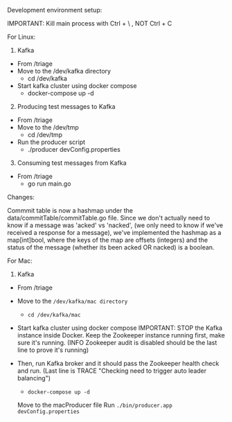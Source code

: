 Development environment setup:

IMPORTANT: Kill main process with Ctrl + \ , NOT Ctrl + C

For Linux:
1. Kafka
  - From /triage
  - Move to the /dev/kafka directory
    - cd /dev/kafka
  - Start kafka cluster using docker compose
    - docker-compose up -d

2. Producing test messages to Kafka
  - From /triage
  - Move to the /dev/tmp
    - cd /dev/tmp
  - Run the producer script
    - ./producer devConfig.properties

3. Consuming test messages from Kafka
  - From /triage
    - go run main.go


Changes:

Commmit table is now a hashmap under the data/commitTable/commitTable.go file. Since we don't actually need to know
if a message was 'acked' vs 'nacked', (we only need to know if we've received a response for a message), we've implemented
the hashmap as a map[int]bool, where the keys of the map are offsets (integers) and the status of the message (whether its been acked OR nacked) is a boolean.

For Mac:

1. Kafka
  - From /triage
  - Move to the `/dev/kafka/mac directory`
    - `cd /dev/kafka/mac`
  - Start kafka cluster using docker compose
  IMPORTANT: STOP the Kafka instance inside Docker. Keep the Zookeeper instance running first, make sure it's running. (INFO Zookeeper audit is disabled should be the last line to prove it's running)
  - Then, run Kafka broker and it should pass the Zookeeper health check and run.
  (Last line is TRACE "Checking need to trigger auto leader balancing")
    - `docker-compose up -d`

    Move to the macProducer file
    Run `./bin/producer.app devConfig.properties` 